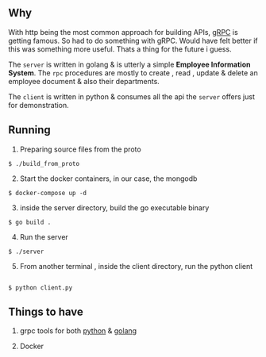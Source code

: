 ## Why

With http being the most common approach for building APIs, [gRPC](https://grpc.io/) is getting famous. So had to do something
with gRPC. Would have felt better if this was something more useful. Thats a thing for the future i guess.<br>

The ```server``` is written in golang & is utterly a simple **Employee Information System**. The ```rpc``` procedures are mostly
to create , read , update & delete an employee document & also their departments.<br>

The ```client``` is written in python & consumes all the api the  ```server``` offers just for demonstration.


## Running

1. Preparing source files from the proto

```
$ ./build_from_proto
```

2. Start the docker containers, in our case, the mongodb   

```
$ docker-compose up -d

```

3. inside the server directory, build the go executable binary

```
$ go build .

```

4.    Run the server

```
$ ./server

```

5. From another terminal , inside the client directory, run the python client

```

$ python client.py

```

## Things to have

1. grpc tools for both [python](https://grpc.io/docs/quickstart/python/) & [golang](https://grpc.io/docs/quickstart/go/)

1. Docker
